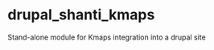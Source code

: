 drupal_shanti_kmaps
===================

Stand-alone module for Kmaps integration into a drupal site
